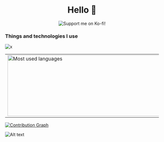 <div align="center">
  <h1>Hello 👋</h1>
  <a href="https://angellabs.xyz">
  </a>
  <a nref="https://ko-fi.com/angeldev0"><img alt="Support me on Ko-fi!" src="https://ko-fi.com/img/githubbutton_sm.svg"></a>
</div>
<div align="center">
</div>

### Things and technologies I use

<!--![x](https://skillicons.dev/icons?i=arduino,linux,raspberrypi)-->

![x](https://skillicons.dev/icons?i=arduino,aws,bash,cloudflare,cmake,codepen,css,html,docker,kubernetes,git,gcp,js,ts,md,linux,mongodb,mysql,netlify,nginx,nodejs,nuxtjs,py,raspberrypi,redis,sqlite,svelte,tailwind,vscode,visualstudio,vue,workers)

<center>
  <table>
    <tr> 
      <td>
        <img height=200 width="600" align="center" src="https://github-readme-stats.vercel.app/api/top-langs/?username=4ngel2769&layout=donut&bg_color=0e161a&text_color=fcfcfc&title_color=fffcfc&hide_border=true&border_radius=15&show_icons=true&langs_count=5&theme=nord" alt="Most used languages" />
      </td>
      <td>
        <img height=200 width="600" align="center" src="https://github-readme-stats.vercel.app/api?username=4ngel2769&bg_color=0e161a&text_color=bfbfbf&title_color=fffcfc&hide_border=true&border_radius=15&show_icons=true" />
      </td>
    </tr>
  </table>
</center>

<a href="https://github.com/4ngel2769" align="center">
  <img align="center" src="https://github-readme-activity-graph.vercel.app/graph?username=4ngel2769&hide_title=true&height=300&bg_color=f,f&color=a8a8a8&line=b5ff20&point=cfff6e&area=true&area_color=274f30&hide_border=true" alt="Contribution Graph" />
</a>

<!-- <p align="">
  <img src="https://github-profile-trophy.vercel.app/?username=4ngel2769&theme=nord&row=1&column=6&title=Stars,Followers,Repositories,Pulls,Experience,Commits&no-frame=true" alt="Stats 'n stuff" />
</p> -->

![Alt text](https://spotify-recently-played-readme.vercel.app/api?user=31cllrzjehmrsr76ydzo5xqi2o2i&count=2&unique=false&width=400)
